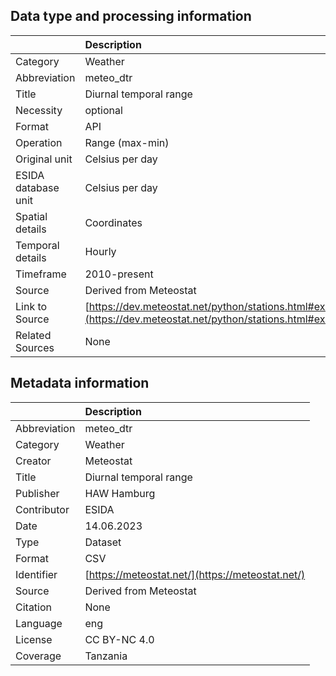 ## Data type and processing information 

|                     | Description                                                                                                      |
|:--------------------|:-----------------------------------------------------------------------------------------------------------------|
| Category            | Weather                                                                                                          |
| Abbreviation        | meteo_dtr                                                                                                        |
| Title               | Diurnal temporal range                                                                                           |
| Necessity           | optional                                                                                                         |
| Format              | API                                                                                                              |
| Operation           | Range (max-min)                                                                                                  |
| Original unit       | Celsius per day                                                                                                  |
| ESIDA database unit | Celsius per day                                                                                                  |
| Spatial details     | Coordinates                                                                                                      |
| Temporal details    | Hourly                                                                                                           |
| Timeframe           | 2010-present                                                                                                     |
| Source              | Derived from Meteostat                                                                                           |
| Link to Source      | [https://dev.meteostat.net/python/stations.html#example](https://dev.meteostat.net/python/stations.html#example) |
| Related Sources     | None                                                                                                             |

## Metadata information 

|              | Description                                      |
|:-------------|:-------------------------------------------------|
| Abbreviation | meteo_dtr                                        |
| Category     | Weather                                          |
| Creator      | Meteostat                                        |
| Title        | Diurnal temporal range                           |
| Publisher    | HAW Hamburg                                      |
| Contributor  | ESIDA                                            |
| Date         | 14.06.2023                                       |
| Type         | Dataset                                          |
| Format       | CSV                                              |
| Identifier   | [https://meteostat.net/](https://meteostat.net/) |
| Source       | Derived from Meteostat                           |
| Citation     | None                                             |
| Language     | eng                                              |
| License      | CC BY-NC 4.0                                     |
| Coverage     | Tanzania                                         |